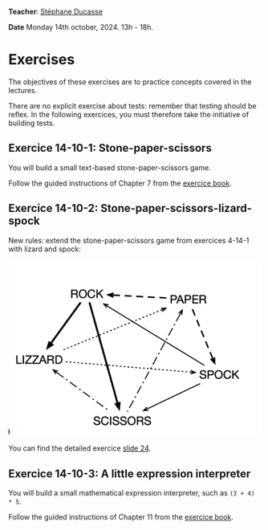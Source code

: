**Teacher**: [Stéphane Ducasse](http://stephane.ducasse.free.fr/)

**Date** Monday 14th october, 2024. 13h - 18h.

# Exercises

The objectives of these exercises are to practice concepts covered in the lectures.

There are no explicit exercise about tests: remember that testing should be reflex.
In the following exercices, you must therefore take the initiative of building tests.

## Exercice 14-10-1: Stone-paper-scissors

You will build a small text-based stone-paper-scissors game.

Follow the guided instructions of Chapter 7 from the [exercice book](http://rmod-pharo-mooc.lille.inria.fr/AdvancedDesignMooc/2024-04-01-CompanionExercise.pdf).


## Exercice 14-10-2: Stone-paper-scissors-lizard-spock

New rules: extend the stone-paper-scissors game from exercices 4-14-1 with lizard and spock:

![spock](spock.png)

You can find the detailed exercice [slide 24](http://rmod-pharo-mooc.lille.inria.fr/AdvancedDesignMooc/Slides/M6-1-DoubleDispatch-01-StoneExercise.pdf).



## Exercice 14-10-3: A little expression interpreter

You will build a small mathematical expression interpreter, such as `(3 + 4) * 5`.

Follow the guided instructions of Chapter 11 from the [exercice book](http://rmod-pharo-mooc.lille.inria.fr/AdvancedDesignMooc/2024-04-01-CompanionExercise.pdf).